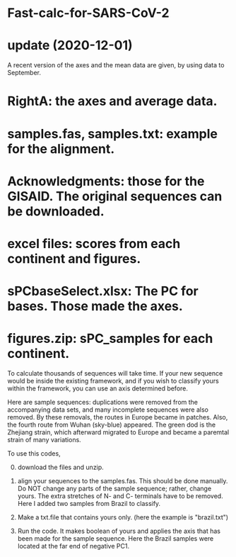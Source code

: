 # Fast-calc-for-SARS-CoV-2

# update (2020-12-01)
A recent version of the axes and the mean data are given, by using data to September.

# RightA: the axes and average data.
# samples.fas, samples.txt: example for the alignment.
# Acknowledgments: those for the GISAID. The original sequences can be downloaded.
# excel files: scores from each continent and figures.
# sPCbaseSelect.xlsx:  The PC for bases. Those made the axes.
# figures.zip: sPC_samples for each continent.


To calculate thousands of sequences will take time.
If your new sequence would be inside the existing framework, 
and if you wish to classify yours within the framework,
you can use an axis determined before.

Here are sample sequences: duplications were removed from the accompanying data sets, 
and many incomplete sequences were also removed. 
By these removals, the routes in Europe became in patches. 
Also, the fourth route from Wuhan (sky-blue) appeared. 
The green dod is the Zhejiang strain, which afterward migrated to Europe
and became a paremtal strain of many variations. 

To use this codes,

0. download the files and unzip.

1. align your sequences to the samples.fas. 
  This should be done manually. 
  Do NOT change any parts of the sample sequence; rather, change yours.
  The extra stretches of N- and C- terminals have to be removed.
  Here I added two samples from Brazil to classify.

2. Make a txt.file that contains yours only.
   (here the example is "brazil.txt")
   
3. Run the code. It makes boolean of yours and applies the axis that has been made for the sample sequence.
   Here the Brazil samples were located at the far end of negative PC1.
   
   


